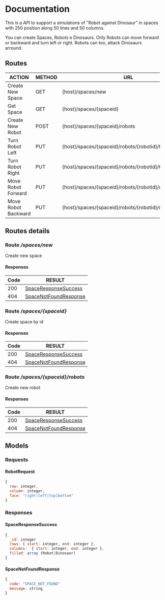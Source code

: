 # Documentation

This is a API to support a simulations of "Robot against Dinosaur" in spaces with 250 position along 50 lines and 50 columns.

You can create Spaces, Robots e Dinosaurs. Only Robots can move forward or backward and turn left or right. Robots can too, attack Dinosaurs arround.

## Routes

ACTION | METHOD | URL | Details
------------ | ------------- | ------------- | ------------- 
Create New Space | GET | {host}/spaces/new | [Space New Details](#route_spacesnew) 
Get Space | GET | {host}/spaces/{spaceid} | [Space Details](#route_spacesspaceid) 
Create New Robot | POST | {host}/spaces/{spaceid}/robots | [RobotRequest](#robotrequest) 
Turn Robot Left | PUT | {host}/spaces/{spaceid}/robots/{robotid}/turnleft | [RobotResponse](#robotresponsesuccess)
Turn Robot Right | PUT | {host}/spaces/{spaceid}/robots/{robotid}/turnright |  [RobotResponse](#robotresponsesuccess) 
Move Robot Forward | PUT | {host}/spaces/{spaceid}/robots/{robotid}/moveforward | [RobotResponse](#robotresponsesuccess)
Move Robot Backward | PUT | {host}/spaces/{spaceid}/robots/{robotid}/movebackward |  [RobotResponse](#robotresponsesuccess) 


## Routes details

### Route */spaces/new*

Create new space

#### Responses
Code | RESULT 
------------ | -------------
200 | [SpaceResponseSuccess](#spaceresponsesuccess) 
404 | [SpaceNotFoundResponse](#spacenotfoundresponse)

### Route */spaces/{spaceid}*

Create space by id

#### Responses
Code | RESULT 
------------ | -------------
200 | [SpaceResponseSuccess](#spaceresponsesuccess) 
404 | [SpaceNotFoundResponse](#spacenotfoundresponse)

### Route */spaces/{spaceid}/robots*

Create new robot

#### Responses
Code | RESULT 
------------ | -------------
200 | [SpaceResponseSuccess](#spaceresponsesuccess) 
404 | [SpaceNotFoundResponse](#spacenotfoundresponse)



## Models

### Requests

#### RobotRequest

```javascript
{
  row: integer,
  column: integer,
  face: "right|left|top|bottom"
}
```
### Responses

#### SpaceResponseSuccess

```javascript
{
  _id: integer
  rows: { start: integer, end: integer },
  columns:  { start: integer, end: integer },
  filled: array (Robot|Dinosaur)
}
```
#### SpaceNotFoundResponse

```javascript
{
  code: "SPACE_NOT_FOUND"
  message: string
}
```
